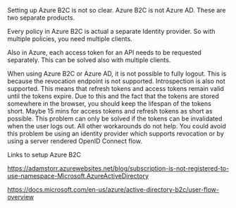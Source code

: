 
Setting up Azure B2C is not so clear. Azure B2C is not Azure AD. These are two separate products.

Every policy in Azure B2C is actual a separate Identity provider. So with multiple policies, you need multiple clients.

Also in Azure, each access token for an API needs to be requested separately. This can be solved also with multiple clients.

When using Azure B2C or Azure AD, it is not possible to fully logout. This is because the revocation endpoint is not supported. Introspection is also not supported. This means that refresh tokens and access tokens remain valid until the tokens expire. Due to this and the fact that the tokens are stored somewhere in the browser, you should keep the lifespan of the tokens short. Maybe 15 mins for access tokens and refresh tokens as short as possible. This problem can only be solved if the tokens can be invalidated when the user logs out. All other workarounds do not help. You could avoid this problem be using an identity provider which supports revocation or by using a server rendered OpenID Connect flow.


Links to setup Azure B2C

https://adamstorr.azurewebsites.net/blog/subscription-is-not-registered-to-use-namespace-Microsoft.AzureActiveDirectory

https://docs.microsoft.com/en-us/azure/active-directory-b2c/user-flow-overview

